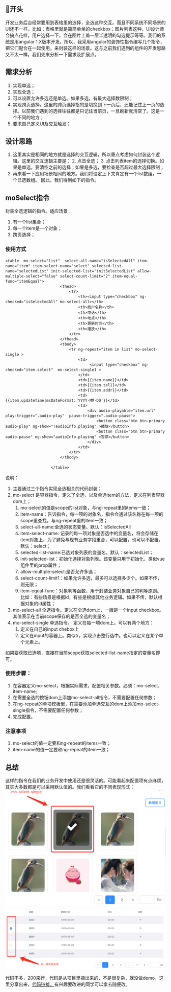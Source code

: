 ## 开头
 开发业务后台经常要用到表格里的选择，全选这种交互。而且不同系统不同场景的UI还不一样。比如：表格里就是简简单单的checkbox；图片列表这种，UI设计师会搞点花样，用户选择一下，会在图片上盖一层半透明的勾选提示等等。我们的系统是用angular 1.X版本开发。所以，我采用angular的装饰性指令编写几个指令，把它们配合在一起使用，来封装这样的场景。这与之前我们遇到的组件的开发思路又不太一样。我们先来分析一下需求及扩展点。
## 需求分析
1. 实现单选；
1. 实现全选；
2. 可以设置允许多选还是单选。如果多选，有最大选择数限制；
1. 实现跨页选择。这里的跨页选择指的是切换到下一页后，还能记住上一页的选择。以前我们遇到的选择往往都是只记住当前页，一旦刷新就清空了。这是一个不同的地方；
2. 要求自己定义UI及交互触发；
## 设计思路
1. 这里其实是相同的地方就是选择的交互逻辑，所以重点考虑如何封装这个逻辑。这里的交互逻辑主要是：
    2. 点击全选；
    3. 点击列表item的选择切换。如果是单选，要清空之前的选择；如果是多选，要检查是否超过最大选择限制；
1. 再来看一下应用场景相同的地方。我们将设定上下文肯定有一个list数组，一个已选数组。
因此，我们得到如下的指令。
## moSelect指令
封装全选逻辑的指令。适应场景：
1. 有一个list集合；
1. 每一个item是一个对象；
1. 跨页选择；

### 使用方式


```
<table  mo-select="list"  select-all-name="isSelectedAll" item-name="item" item-select-name="select" selected-list-name="selectedList" init-selected-list="initSelectedList" allow-multiple-select="false" select-count-limit="2" item-equal-func="itemEqual">
                        <thead>
                            <tr>
                                <th><input type="checkbox" ng-checked="isSelectedAll" mo-select-all></th>
                                <th>商户名称</th>
                                <th>电话</th>
                                <th>地点</th>
                                <th>更新时间</th>
                                <th>播放</th>
                            </tr>
                        </thead>
                        <tbody>
                            <tr ng-repeat="item in list" mo-select-single >
                                <td>
                                     <input type="checkbox" ng-checked="item.select"  mo-select-single1 > 
                                </td>
                                <td>{{item.name}}</td>
                                <td>{{item.tel}}</td>
                                <td>{{item.addr}}</td>
                                <td>{{item.updateTime|msDateFormat:'YYYY-MM-DD'}}</td>
                                <td>
                                    <div audio-playable="item.url" play-trigger=".audio-play"  pause-trigger=".audio-pause">
                                        <button class="btn btn-primary audio-play" ng-show="!audioInfo.playing" >播放</button>
                                        <button class="btn btn-primary audio-pause" ng-show="audioInfo.playing" >暂停</button>
                                    </div>
                                </td>
                            </tr>
                        </tbody>

                    </table>
```
说明：
1. 主要通过三个指令实现全选相关的代码封装；
1. mo-select 是容器指令，定义了全选，以及单选item的方法，定义在列表容器dom上；
    1. mo-select的值是scope的list对象，与ng-repeat里的items一致；
    1. item-name：告诉指令，每一项的对象名，指令会通过该名称在每一项的scope里查找。与ng-repeat里的item一致；
    1. select-all-name:全选的状态变量。默认：isSelectedAll
    1. item-select-name: 记录的每一项对象是否选中的变量名，将会存储在item对象上，为了避免与现有业务字段重合，可以配置，也可以不配置，默认：select；
    1. selected-list-name:已选对象列表的变量名。默认：selectedList；
    1. init-selected-list：初始化选择对象列表。该变量只用于初始化，类似vue 组件里的prop属性；
    1. allow-multiple-select:是否允许多选；
    1. select-count-limit1：如果允许多选，最多可以选择多少个。如果不传，则无限；
    1. item-equal-func：对象判等函数，用于封装业务对象自己的判等原则。比如：有些场景是根据id，有些是根据其他业务逻辑。如果不传，默认根据对象的id属性；
1. mo-select-all 全选指令。定义在全选dom上，一版是一个input checkbox。其值表示在当前scope保存的是否全选的变量名；
1. mo-select-single 单选指令。 定义在每一项dom上。可以有两个地方：
    1. 定义在自己的input chebox上
    1. 定义在input的容器上。类似tr，实现点击整行选中。也可以定义在某个单个元素上。

如果要获取已选项，直接在当前scope获取selected-list-name指定的变量名即可。

### 使用步骤：
1. 在容器定义mo-select，根据实际需求，配置相关参数。必须：mo-select，item-name;
1. 在需要全选的按钮dom上添加mo-select-all指令，不需要配置任何参数；
1. 在ng-repeat的单项模板里，在需要添加单选交互的dom上添加mo-select-single指令，不需要配置任何参数；
1. 完成配置。
### 注意事项
1. mo-select的值一定要和ng-repeat的items一致；
1. item-name的值一定要和ng-repeat的item一致；

## 总结
这样的指令在我们的业务开发中使用还是很灵活的。可能看起来配置项有点麻烦，其实大多数都是可以采用默认值的。我们看看它的不同表现形式：
![demo2](https://raw.githubusercontent.com/houyhea/angularSelect/master/demo2.png)
![demo](https://raw.githubusercontent.com/houyhea/angularSelect/master/demo1.png)

代码不多，200来行，代码是从项目里摘出来的，不是很复杂，就没做demo，这里分享出来，[代码链接。](https://github.com/houyhea/angularSelect)有兴趣要改进的同学可以拿去随便改。


